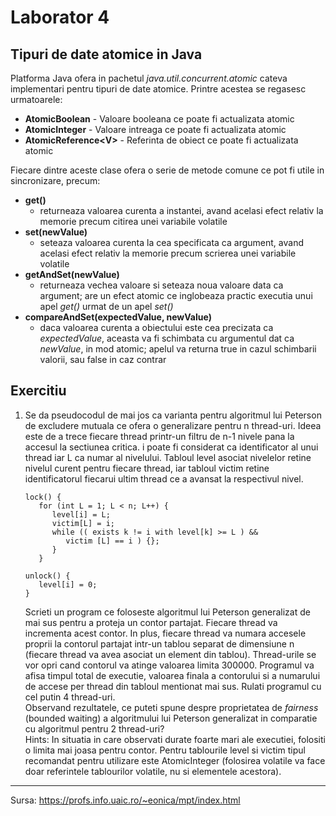 # Laborator 4
## Tipuri de date atomice in Java

Platforma Java ofera in pachetul *java.util.concurrent.atomic* cateva implementari pentru tipuri de date atomice. Printre acestea se regasesc urmatoarele:

* **AtomicBoolean** - Valoare booleana ce poate fi actualizata atomic
* **AtomicInteger** - Valoare intreaga ce poate fi actualizata atomic
* **AtomicReference\<V>** - Referinta de obiect ce poate fi actualizata atomic

Fiecare dintre aceste clase ofera o serie de metode comune ce pot fi utile in sincronizare, precum:
* **get()**
  - returneaza valoarea curenta a instantei, avand acelasi efect relativ la memorie precum citirea unei variabile volatile
* **set(newValue)**
  - seteaza valoarea curenta la cea specificata ca argument, avand acelasi efect relativ la memorie precum scrierea unei variabile volatile
* **getAndSet(newValue)**
  - returneaza vechea valoare si seteaza noua valoare data ca argument; are un efect atomic ce inglobeaza practic executia unui apel *get()* urmat de un apel *set()*
* **compareAndSet(expectedValue, newValue)**
  - daca valoarea curenta a obiectului este cea precizata ca *expectedValue*, aceasta va fi schimbata cu argumentul dat ca *newValue*, in mod atomic; apelul va returna true in cazul schimbarii valorii, sau false in caz contrar

## Exercitiu

1. Se da pseudocodul de mai jos ca varianta pentru algoritmul lui Peterson de excludere mutuala ce ofera o generalizare pentru n thread-uri. Ideea este de a trece fiecare thread printr-un filtru de n-1 nivele pana la accesul la sectiunea critica. i poate fi considerat ca identificator al unui thread iar L ca numar al nivelului. Tabloul level asociat nivelelor retine nivelul curent pentru fiecare thread, iar tabloul victim retine identificatorul fiecarui ultim thread ce a avansat la respectivul nivel.

   ```
   lock() {
      for (int L = 1; L < n; L++) {
         level[i] = L;
         victim[L] = i; 
         while (( exists k != i with level[k] >= L ) &&
            victim [L] == i ) {}; 
         }
      }

   unlock() {
      level[i] = 0;
   }
   ```

   Scrieti un program ce foloseste algoritmul lui Peterson generalizat de mai sus pentru a proteja un contor partajat. Fiecare thread va incrementa acest contor. In plus, fiecare thread va numara accesele proprii la contorul partajat intr-un tablou separat de dimensiune n (fiecare thread va avea asociat un element din tablou). Thread-urile se vor opri cand contorul va atinge valoarea limita 300000. Programul va afisa timpul total de executie, valoarea finala a contorului si a numarului de accese per thread din tabloul mentionat mai sus. Rulati programul cu cel putin 4 thread-uri.\
   Observand rezultatele, ce puteti spune despre proprietatea de *fairness* (bounded waiting) a algoritmului lui Peterson generalizat in comparatie cu algoritmul pentru 2 thread-uri?\
   Hints: In situatia in care observati durate foarte mari ale executiei, folositi o limita mai joasa pentru contor. Pentru tablourile level si victim tipul recomandat pentru utilizare este AtomicInteger (folosirea volatile va face doar referintele tablourilor volatile, nu si elementele acestora).

---
Sursa: https://profs.info.uaic.ro/~eonica/mpt/index.html
